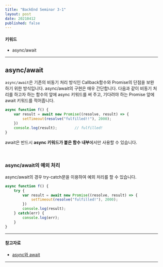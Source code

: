 ```yaml
---
title: "BackEnd Seminar 3-1"
layout: post
date: 20210412
published: false
---
```


#### 키워드
- async/await

<hr>

## async/await

`async/await`은 기존의 비동기 처리 방식인 Callback함수와 Promise의 단점을 보완하기 위한 방식입니다. async/await의 구현은 매우 간단합니다. 다음과 같이 비동기 처리를 하고자 하는 함수의 앞에 async 키워드를 써 주고, 기다려야 하는 Promise 앞에 await 키워드를 적어줍니다.
```javascript
async function f() {
    var result = await new Promise((resolve, result) => {
        setTimeout(resolve("fulfilled!!"), 2000);
    })
    console.log(result);        // fulfilled!
}
```
await은 반드시 **async 키워드가 붙은 함수 내부**에서만 사용할 수 있습니다.

<br>

### async/await의 예외 처리
async/await의 경우 try-catch문을 이용하여 예외 처리를 할 수 있습니다.
```javascript
async function f() {
    try {
        var result = await new Promise((resolve, result) => {
            setTimeout(resolve("fulfilled!"), 2000);
        })
        console.log(result);
    } catch(err) {
        console.log(err);
    }
}
```

<hr>

#### 참고자료
- [async와 await](https://ko.javascript.info/async-await)

<hr>